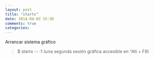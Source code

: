 ```yaml
---
layout: post
title: "startx"
date: 2014-04-03 15:38
comments: true
categories: 
---
```

Arrancar sistema gráfico

>$ startx -- :1 (una segunda sesión gráfica accesible en ^Alt + F8)

